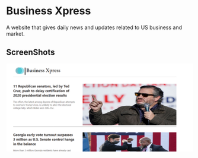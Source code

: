 # Business Xpress
A website that gives daily news and updates related to US business and market.


## ScreenShots

![Something went wrong](./READMESamples/ScreenShot.png)